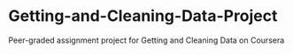 # Getting-and-Cleaning-Data-Project
Peer-graded assignment project for Getting and Cleaning Data on Coursera

